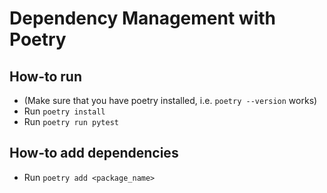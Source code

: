 # Dependency Management with Poetry
## How-to run
- (Make sure that you have poetry installed, i.e. `poetry --version` works)
- Run `poetry install`
- Run `poetry run pytest`
## How-to add dependencies
- Run `poetry add <package_name>`